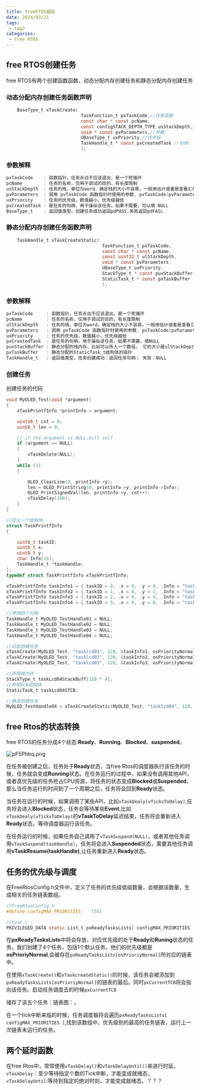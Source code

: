 ```yaml
---
title: freeRTOS基础
date: 2024/03/21
tags:
 - tag2
categories:
 - free RTOS
---
```


## free RTOS创建任务

free RTOS有两个创建函数函数，动态分配内存创建任务和静态分配内存创建任务

### 动态分配内存创建任务函数声明

```c
	BaseType_t xTaskCreate(	
							TaskFunction_t pxTaskCode,//任务函数
							const char * const pcName,
							const configSTACK_DEPTH_TYPE usStackDepth,//栈深度
							void * const pvParameters,//参数
							UBaseType_t uxPriority,//优先级
							TaskHandle_t * const pxCreatedTask //句柄
                        	);
```
### 参数解释

```c
pxTaskCode    : 函数指针，任务永远不应该退出，是一个死循环
pcName        : 任务的名称，仅用于调试的目的，有长度限制
usStackDepth  : 任务的栈，单位为word，确定栈的大小不容易，一般用估计或者是查看汇编确定
pvParameters  : 调用 pvTaskCode 函数指针时使用的参数, pvTaskCode(pvParameters)
uxPriority    : 任务的优先级，数值越小，优先级越低
pxCreatedTask : 是任务的句柄，用于操纵该任务，如果不需要，可以填 NULL
BaseType_t    : 返回值类型，创建任务成功返回pdPASS,失败返回pdFAIL
```

### 静态分配内存创建任务函数声明

```c
	TaskHandle_t xTaskCreateStatic(	
									TaskFunction_t pxTaskCode,
									const char * const pcName,
									const uint32_t ulStackDepth,
									void * const pvParameters,
									UBaseType_t uxPriority,
									StackType_t * const puxStackBuffer,
									StaticTask_t * const pxTaskBuffer 
									);
```

### 参数解释

```c
pxTaskCode     : 函数指针，任务永远不应该退出，是一个死循环
pcName         : 任务的名称，仅用于调试的目的，有长度限制
ulStackDepth   : 任务的栈，单位为word，确定栈的大小不容易，一般用估计或者是查看汇编确定
pvParameters   : 调用 pvTaskCode 函数指针时使用的参数, pvTaskCode(pvParameters)
uxPriority     : 任务的优先级，数值越小，优先级越低
pxCreatedTask  : 是任务的句柄，用于操纵该任务，如果不需要，填NULL
puxStackBuffer : 静态分配的栈内存，比如可以传入一个数组， 它的大小是ulStackDepth*4。
pxTaskBuffer   : 静态分配的StaticTask_t结构体的指针
TaskHandle_t   : 返回值类型，任务创建成功：返回任务句柄； 失败：NULL
```

### 创建任务

创建任务的代码

```c
void MyOLED_Test(void *argument)
{
    xTaskPrintfInfo *printInfo = argument;

    uint16_t cnt = 0;
    uint8_t len = 0;

    // if the argument is NULL,kill self
    if (argument == NULL)
    {
        vTaskDelete(NULL);
    }
    while (1)
    {

        OLED_ClearLine(0, printInfo->y);
        len = OLED_PrintString(0, printInfo->y, printInfo->Info);
        OLED_PrintSignedVal(len, printInfo->y, cnt++);
        vTaskDelay(100);
    }
}

//定义一个结构体，
struct TaskPrintfInfo
{

    uint8_t taskID;
    uint8_t x;
    uint8_t y;
    char Info[16];
    TaskHandle_t *taskHandle;
};
typedef struct TaskPrintfInfo xTaskPrintfInfo;

xTaskPrintfInfo taskInfo1 = {.taskID = 0, .x = 0, .y = 0, .Info = "task1:"};
xTaskPrintfInfo taskInfo2 = {.taskID = 1, .x = 0, .y = 2, .Info = "task2:"};
xTaskPrintfInfo taskInfo3 = {.taskID = 2, .x = 0, .y = 4, .Info = "task3:"};
xTaskPrintfInfo taskInfo4 = {.taskID = 3, .x = 0, .y = 6, .Info = "task4:"};

//声明四个句柄
TaskHandle_t MyOLED_TestHandle01 = NULL;
TaskHandle_t MyOLED_TestHandle02 = NULL;
TaskHandle_t MyOLED_TestHandle03 = NULL;
TaskHandle_t MyOLED_TestHandle04 = NULL;

//动态创建任务
xTaskCreate(MyOLED_Test, "tasklcd01", 128, &taskInfo1, osPriorityNormal, &MyOLED_TestHandle01);
xTaskCreate(MyOLED_Test, "tasklcd02", 128, &taskInfo2, osPriorityNormal, &MyOLED_TestHandle02);
xTaskCreate(MyOLED_Test, "tasklcd03", 128, &taskInfo3, osPriorityNormal, &MyOLED_TestHandle03);

//声明栈内存
StackType_t taskLcd04StackBuff[128 * 4];
//声明TCB结构体
StaticTask_t taskLcd04STCB;

//静态创建任务
MyOLED_TestHandle04 = xTaskCreateStatic(MyOLED_Test, "tasklcd04", 128, &taskInfo4, osPriorityNormal, taskLcd04StackBuff, &taskLcd04STCB);

```


## free Rtos的状态转换

free RTOS的任务分成4个状态:**Ready**、**Running**、**Blocked**、**suspended**。

![pF5Phbq.png](https://s21.ax1x.com/2024/03/25/pF5Phbq.png)



在任务被创建之后，任务处于**Ready**状态，当free Rtos的调度器执行该任务的时候，任务就会变成**Running**状态。在任务运行的过程中，如果没有调用其他API，或者高优先级的任务抢占CPU资源，将任务的状态变成**Blocked**或**Suspended**，那么当任务运行的时间到了一个周期之后，任务将会回到**Ready**状态。

当任务在运行的时候，如果调用了某些API，比如`vTaskDealy(vTicksToDelay)`,任务将会进入**Blocked**状态，任务会等待某些**Event**,比如`vTaskDealy(vTicksToDelay)`的**vTaskToDelay**延迟结束，任务将会重新进入**Ready**状态，等待调度器运行该任务。

在任务运行的时候，如果任务自己调用了`vTaskSuspend(NULL)`，或者其他任务调用`vTaskSuspend(taskHandle)`，任务将会进入**Suspended**状态，需要其他任务调用**vTaskResume(taskHandle)**,让任务重新进入**Ready**状态。

## 任务的优先级与调度

在FreeRtosConfig.h文件中，定义了任务的优先级低级数量，会根据该数量，生成相关的任务链表数组。

```c
//FreeRtosConfig.h
#define configMAX_PRIORITIES    (55)
```

```c
//task.c
PRIVILEGED_DATA static List_t pxReadyTasksLists[ configMAX_PRIORITIES ];
```

在**pxReadyTasksLists**中将会存放，对应优先级的处于**Ready**和**Runing**状态的任务。我们创建了4个任务，包括1个默认任务，他们的优先级都是**osPrioriyNormal**,会被存在`pxReadyTasksLists[osPrioriyNormal]`所对应的链表中。

在使用`xTaskCreate()`和`xTaskcreateStatic()`的时候，该任务会被添加到`pxReadyTasksLists[osPrioriyNormal]`的链表的最后。同时`pxCurrentTCB`将会指向该任务。启动任务调度去的时候`pxCurrentTCB`


储存了该五个任务：链表图：。

在一个tick中断来临的时候，任务调度器将会遍历`pxReadyTasksLists[ configMAX_PRIORITIES ]`,找到该数组中，优先级别的最高的任务链表，运行上一次链表未运行的任务。

## 两个延时函数

在free Rtos中，常常使用`vTaskDelay()`和`vTaskDelayUntil()`来进行时延，`vTaskDelay`：至少等待指定个数的Tick中断，才能变成就绪态，`vTaskDelayUntil`:等待到指定的绝对时刻，才能变成就绪态。？？？
